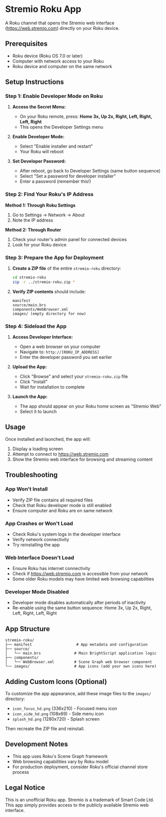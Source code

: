 # Stremio Roku App

A Roku channel that opens the Stremio web interface (https://web.stremio.com) directly on your Roku device.

## Prerequisites

- Roku device (Roku OS 7.0 or later)
- Computer with network access to your Roku
- Roku device and computer on the same network

## Setup Instructions

### Step 1: Enable Developer Mode on Roku

1. **Access the Secret Menu:**
   - On your Roku remote, press: **Home 3x, Up 2x, Right, Left, Right, Left, Right**
   - This opens the Developer Settings menu

2. **Enable Developer Mode:**
   - Select "Enable installer and restart"
   - Your Roku will reboot

3. **Set Developer Password:**
   - After reboot, go back to Developer Settings (same button sequence)
   - Select "Set a password for developer installer"
   - Enter a password (remember this!)

### Step 2: Find Your Roku's IP Address

**Method 1: Through Roku Settings**
1. Go to Settings → Network → About
2. Note the IP address

**Method 2: Through Router**
1. Check your router's admin panel for connected devices
2. Look for your Roku device

### Step 3: Prepare the App for Deployment

1. **Create a ZIP file** of the entire `stremio-roku` directory:
   ```bash
   cd stremio-roku
   zip -r ../stremio-roku.zip *
   ```

2. **Verify ZIP contents** should include:
   ```
   manifest
   source/main.brs
   components/WebBrowser.xml
   images/ (empty directory for now)
   ```

### Step 4: Sideload the App

1. **Access Developer Interface:**
   - Open a web browser on your computer
   - Navigate to: `http://[ROKU_IP_ADDRESS]`
   - Enter the developer password you set earlier

2. **Upload the App:**
   - Click "Browse" and select your `stremio-roku.zip` file
   - Click "Install"
   - Wait for installation to complete

3. **Launch the App:**
   - The app should appear on your Roku home screen as "Stremio Web"
   - Select it to launch

## Usage

Once installed and launched, the app will:
1. Display a loading screen
2. Attempt to connect to https://web.stremio.com
3. Show the Stremio web interface for browsing and streaming content

## Troubleshooting

### App Won't Install
- Verify ZIP file contains all required files
- Check that Roku developer mode is still enabled
- Ensure computer and Roku are on same network

### App Crashes or Won't Load
- Check Roku's system logs in the developer interface
- Verify network connectivity
- Try reinstalling the app

### Web Interface Doesn't Load
- Ensure Roku has internet connectivity
- Check if https://web.stremio.com is accessible from your network
- Some older Roku models may have limited web browsing capabilities

### Developer Mode Disabled
- Developer mode disables automatically after periods of inactivity
- Re-enable using the same button sequence: Home 3x, Up 2x, Right, Left, Right, Left, Right

## App Structure

```
stremio-roku/
├── manifest                    # App metadata and configuration
├── source/
│   └── main.brs               # Main BrightScript application logic
├── components/
│   └── WebBrowser.xml         # Scene Graph web browser component
└── images/                    # App icons (add your own icons here)
```

## Adding Custom Icons (Optional)

To customize the app appearance, add these image files to the `images/` directory:
- `icon_focus_hd.png` (336x210) - Focused menu icon
- `icon_side_hd.png` (108x69) - Side menu icon  
- `splash_hd.png` (1280x720) - Splash screen

Then recreate the ZIP file and reinstall.

## Development Notes

- This app uses Roku's Scene Graph framework
- Web browsing capabilities vary by Roku model
- For production deployment, consider Roku's official channel store process

## Legal Notice

This is an unofficial Roku app. Stremio is a trademark of Smart Code Ltd. This app simply provides access to the publicly available Stremio web interface.